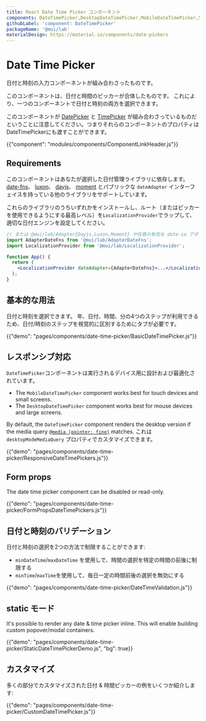 ```yaml
---
title: React Date Time Picker コンポーネント
components: DateTimePicker,DesktopDateTimePicker,MobileDateTimePicker,StaticDateTimePicker
githubLabel: 'component: DateTimePicker'
packageName: '@mui/lab'
materialDesign: https://material.io/components/date-pickers
---
```


# Date Time Picker

<p class="description">日付と時刻の入力コンポーネントが組み合わさったものです。</p>

このコンポーネントは、日付と時間のピッカーが合体したものです。 これにより、一つのコンポーネントで日付と時刻の両方を選択できます。

このコンポーネントが [DatePicker](/components/date-picker/) と [TimePicker](/components/time-picker/) が組み合わさっているものだということに注意してください。つまりそれらのコンポーネントのプロパティはDateTimePickerにも渡すことができます。

{{"component": "modules/components/ComponentLinkHeader.js"}}

## Requirements

このコンポーネントはあなたが選択した日付管理ライブラリに依存します。 [date-fns](https://date-fns.org/)、 [luxon](https://moment.github.io/luxon/)、 [dayjs](https://github.com/iamkun/dayjs)、 [moment](https://momentjs.com/) とパブリックな `dateAdapter` インターフェイスを持っている他のライブラリをサポートしています。

これらのライブラリのうちいずれかをインストールし、ルート（またはピッカーを使用できるようにする最高レベル）を`LocalizationProvider`でラップして、適切な日付エンジンを設定してください。

```jsx
// または @mui/lab/Adapter{Dayjs,Luxon,Moment} や任意の有効な date-io アダプター
import AdapterDateFns from '@mui/lab/AdapterDateFns';
import LocalizationProvider from '@mui/lab/LocalizationProvider';

function App() {
  return (
    <LocalizationProvider dateAdapter={AdapterDateFns}>...</LocalizationProvider>
  );
}
```

## 基本的な用法

日付と時刻を選択できます。 年、日付、時間、分の4つのステップが利用できるため、日付/時刻のステップを視覚的に区別するためにタブが必要です。

{{"demo": "pages/components/date-time-picker/BasicDateTimePicker.js"}}

## レスポンシブ対応

`DateTimePicker`コンポーネントは実行されるデバイス用に設計および最適化されています。

- The `MobileDateTimePicker` component works best for touch devices and small screens.
- The `DesktopDateTimePicker` component works best for mouse devices and large screens.

By default, the `DateTimePicker` component renders the desktop version if the media query [`@media (pointer: fine)`](https://developer.mozilla.org/en-US/docs/Web/CSS/@media/pointer) matches. これは  `desktopModeMediaQuery` プロパティでカスタマイズできます。

{{"demo": "pages/components/date-time-picker/ResponsiveDateTimePickers.js"}}

## Form props

The date time picker component can be disabled or read-only.

{{"demo": "pages/components/date-time-picker/FormPropsDateTimePickers.js"}}

## 日付と時刻のバリデーション

日付と時刻の選択を2つの方法で制限することができます:

- `minDateTime`/`maxDateTime` を使用しで、時間の選択を特定の時間の前後に制限する
- `minTime`/`maxTime`を使用して、毎日一定の時間前後の選択を無効にする

{{"demo": "pages/components/date-time-picker/DateTimeValidation.js"}}

## static モード

It's possible to render any date & time picker inline. This will enable building custom popover/modal containers.

{{"demo": "pages/components/date-time-picker/StaticDateTimePickerDemo.js", "bg": true}}

## カスタマイズ

多くの部分でカスタマイズされた日付 & 時間ピッカーの例をいくつか紹介します:

{{"demo": "pages/components/date-time-picker/CustomDateTimePicker.js"}}
